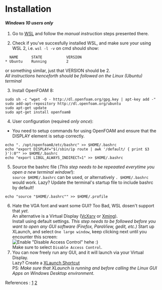 # Installation
#### *Windows 10 users only*

1. Go to [WSL](https://docs.microsoft.com/en-us/windows/wsl/install-win10) and follow the *manual instruction* steps presented there.  

2. Check if you've succesfully installed WSL, and make sure your using WSL 2, i.e. `wsl -l -v`  on cmd should show:  
```  
  NAME      STATE           VERSION  
* Ubuntu    Running         2  
```  
or something similar, just that VERSION should be 2.  
*All instructions henceforth should be followed on the Linux (Ubuntu) terminal*

3. Install OpenFOAM 8:
```Shell
sudo sh -c "wget -O - http://dl.openfoam.org/gpg.key | apt-key add -"
sudo add-apt-repository http://dl.openfoam.org/ubuntu
sudo apt-get update
sudo apt-get install openfoam8
```

4. User configuration (required *only once*):
- You need to setup commands for using OpenFOAM and ensure that the DISPLAY element is setup correctly.  
```Shell
echo ". /opt/openfoam8/etc/bashrc" >> $HOME/.bashrc
echo "export DISPLAY="$(/sbin/ip route | awk '/default/ { print $3 }'):0"" >> $HOME/.bashrc
echo "export LIBGL_ALWAYS_INDIRECT=1" >> $HOME/.bashrc
```

5. Source the bashrc file (*This step needs to be repeaated everytime you open a new terminal window!*):  
`source $HOME/.bashrc` can be used, or alternatively `. $HOME/.bashrc` would work.
Lazy? Update the terminal's startup file to include bashrc by default!
```Shell
echo "source "$HOME/.bashrc"" >> $HOME/.profile
```

6. Hate the VGA font and want some GUI? Too Bad, WSL dosen't support that *yet*.  
An alternative is a Virtual Display ([VcXsrv](https://sourceforge.net/projects/vcxsrv/) or [Xming](https://sourceforge.net/projects/xming/)).  
Install using default settings. 
*This step needs to be followed before you want to open any GUI software (Firefox, ParaView, gedit, etc.)*
Start up XLaunch, and select `One large window`, keep clicking next until you encounter this screen:    
![Enable "Disable Access Control" hehe :)](https://techcommunity.microsoft.com/t5/image/serverpage/image-id/201596iBCB2B8DA889830E0/image-size/large?v=1.0&px=999)  
Make sure to select `Disable Access Control`. 
7. You can now freely run any GUI, and it will launch via your Virtual Display.  
Lazy? Create a [XLaunch Shortcut](https://siliconheaven.info/xlaunch-configuration-file/#gsc.tab=0)  
PS: *Make sure that XLaunch is running and before calling the Linux GUI Apps on Windows Desktop environment.*

References : [1](https://openfoam.org/download/windows-10/) [2](https://techcommunity.microsoft.com/t5/windows-dev-appconsult/running-wsl-gui-apps-on-windows-10/ba-p/1493242)